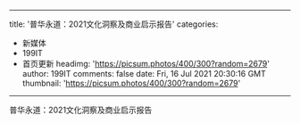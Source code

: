 
---
title: '普华永道：2021文化洞察及商业启示报告'
categories: 
 - 新媒体
 - 199IT
 - 首页更新
headimg: 'https://picsum.photos/400/300?random=2679'
author: 199IT
comments: false
date: Fri, 16 Jul 2021 20:30:16 GMT
thumbnail: 'https://picsum.photos/400/300?random=2679'
---

<div>   
普华永道：2021文化洞察及商业启示报告  
</div>
            